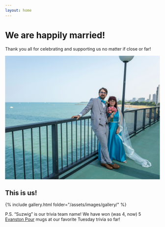 ```yaml
---
layout: home
---
```


# We are happily married!

Thank you all for celebrating and supporting us no matter if close or far!

![Us happily married in Chicago!](assets/images/IMG_1069.JPG)


## This is us!

{% include gallery.html folder="/assets/images/gallery/" %}

P.S. “Suzwig” is our trivia team name! We have won (was 4, now) 5 [Evanston Pour](https://www.evanstonpour.com/) mugs at our favorite Tuesday trivia so far!
